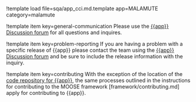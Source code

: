 !template load file=sqa/app_cci.md.template app=MALAMUTE category=malamute

!template item key=general-communication
Please use the [{{app}} Discussion forum](https://github.com/idaholab/{{category}}/discussions) for all
questions and inquires.

!template item key=problem-reporting
If you are having a problem with a specific release of {{app}} please contact the team
using the [{{app}} Discussion forum](https://github.com/idaholab/{{category}}/discussions) and be sure
to include the release information with the inquiry.

!template item key=contributing
With the exception of the location of the [code repository for {{app}}](https://github.com/idaholab/{{category}}), the same processes outlined in the instructions for contributing to the MOOSE framework [framework/contributing.md] apply for contributing to {{app}}.
